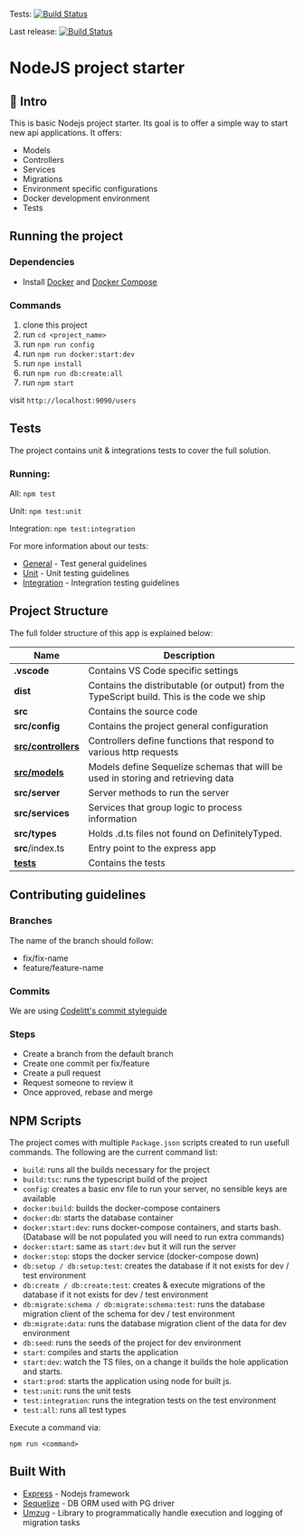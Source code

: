 Tests: 
[![Build Status](https://dev.azure.com/gabriel0384/gabriel/_apis/build/status/test?branchName=master)](https://dev.azure.com/gabriel0384/gabriel/_build/latest?definitionId=1&branchName=master)

Last release: [![Build Status](https://dev.azure.com/gabriel0384/gabriel/_apis/build/status/build?branchName=master)](https://dev.azure.com/gabriel0384/gabriel/_build/latest?definitionId=2&branchName=master)

# NodeJS project starter

## 👋 Intro

This is basic Nodejs project starter. Its goal is to offer a simple way to start new api applications. It offers:

- Models
- Controllers
- Services
- Migrations
- Environment specific configurations
- Docker development environment
- Tests

## Running the project

### Dependencies

- Install [Docker](https://www.docker.com/) and [Docker Compose](https://docs.docker.com/compose/)

### Commands

1. clone this project
2. run `cd <project_name>`
3. run `npm run config`
4. run `npm run docker:start:dev`
5. run `npm install`
6. run `npm run db:create:all`
7. run `npm start`

visit `http://localhost:9090/users`

## Tests

The project contains unit & integrations tests to cover the full solution.

### Running:

All: `npm test`

Unit: `npm test:unit`

Integration: `npm test:integration`

For more information about our tests:

- [General](tests/README.md) - Test general guidelines
- [Unit](tests/unit/README.md) - Unit testing guidelines
- [Integration](tests/integration/README.md) - Integration testing guidelines

## Project Structure

The full folder structure of this app is explained below:

| Name                                             | Description                                                                                |
| ------------------------------------------------ | ------------------------------------------------------------------------------------------ |
| **.vscode**                                      | Contains VS Code specific settings                                                         |
| **dist**                                         | Contains the distributable (or output) from the TypeScript build. This is the code we ship |
| **src**                                          | Contains the source code                                                                   |
| **src/config**                                   | Contains the project general configuration                                                 |
| [**src/controllers**](src/controllers/README.md) | Controllers define functions that respond to various http requests                         |
| [**src/models**](src/models/README.md)           | Models define Sequelize schemas that will be used in storing and retrieving data           |
| **src/server**                                   | Server methods to run the server                                                           |
| **src/services**                                 | Services that group logic to process information                                           |
| **src/types**                                    | Holds .d.ts files not found on DefinitelyTyped.                                            |
| **src**/index.ts                                 | Entry point to the express app                                                             |
| [**tests**](tests/README.md)                     | Contains the tests                                                                         |

## Contributing guidelines

### Branches

The name of the branch should follow:

- fix/fix-name
- feature/feature-name

### Commits

We are using [Codelitt's commit styleguide](https://github.com/codelittinc/incubator-resources/blob/master/engineering/dev_best_practices/project-structure/commits.md)

### Steps

- Create a branch from the default branch
- Create one commit per fix/feature
- Create a pull request
- Request someone to review it
- Once approved, rebase and merge

## NPM Scripts

The project comes with multiple `Package.json` scripts created to run usefull commands.
The following are the current command list:

- `build`: runs all the builds necessary for the project
- `build:tsc`: runs the typescript build of the project
- `config`: creates a basic env file to run your server, no sensible keys are available
- `docker:build`: builds the docker-compose containers
- `docker:db`: starts the database container
- `docker:start:dev`: runs docker-compose containers, and starts bash. (Database will be not populated you will need to run extra commands)
- `docker:start`: same as `start:dev` but it will run the server
- `docker:stop`: stops the docker service (docker-compose down)
- `db:setup / db:setup:test`: creates the database if it not exists for dev / test environment
- `db:create / db:create:test`: creates & execute migrations of the database if it not exists for dev / test environment
- `db:migrate:schema / db:migrate:schema:test`: runs the database migration client of the schema for dev / test environment
- `db:migrate:data`: runs the database migration client of the data for dev environment
- `db:seed`: runs the seeds of the project for dev environment
- `start`: compiles and starts the application
- `start:dev`: watch the TS files, on a change it builds the hole application and starts.
- `start:prod`: starts the application using node for built js.
- `test:unit`: runs the unit tests
- `test:integration`: runs the integration tests on the test environment
- `test:all`: runs all test types

Execute a command via:

```shell
npm run <command>
```

## Built With

- [Express](https://expressjs.com) - Nodejs framework
- [Sequelize](https://sequelize.org/) - DB ORM used with PG driver
- [Umzug](https://github.com/sequelize/umzug) - Library to programmatically handle execution and logging of migration tasks
